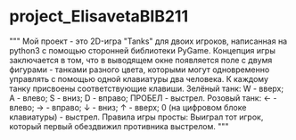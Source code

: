 # project_ElisavetaBIB211

""" Мой проект - это 2D-игра "Tanks" для двоих игроков, написанная на python3 с помощью сторонней библиотеки PyGame. 
Концепция игры заключается в том, что в выводящем окне появляется поле с двумя фигурами - танками разного цвета, которыми могут одновременно управлять с помощью одной клавиатуры два человека. К каждому танку присвоены соответствующие клавиши. 
Зелёный танк:
W - вверх;
A - влево;
S - вниз;
D - вправо;
ПРОБЕЛ - выстрел.
Розовый танк:
← - влево;
→ - вправо;
↓ - вниз;
↑ - вверх;
0 (на цифровом блоке клавиатуры) - выстрел.
Правила игры просты: Выиграл тот игрок, который первый обездвижил противника выстрелом. 
"""
